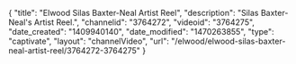 {
    "title": "Elwood Silas Baxter-Neal Artist Reel",
    "description": "Silas Baxter-Neal's Artist Reel.",
    "channelid": "3764272",
    "videoid": "3764275",
    "date_created": "1409940140",
    "date_modified": "1470263855",
    "type": "captivate",
    "layout": "channelVideo",
    "url": "\/elwood\/elwood-silas-baxter-neal-artist-reel\/3764272-3764275"
}